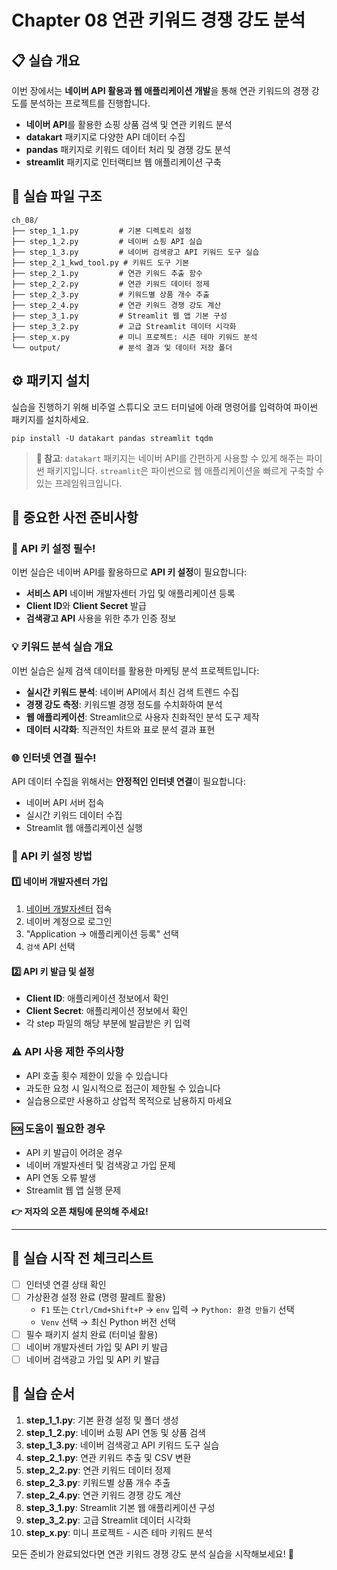 # Chapter 08 연관 키워드 경쟁 강도 분석

## 📋 실습 개요
이번 장에서는 **네이버 API 활용과 웹 애플리케이션 개발**을 통해 연관 키워드의 경쟁 강도를 분석하는 프로젝트를 진행합니다.
- **네이버 API**를 활용한 쇼핑 상품 검색 및 연관 키워드 분석
- **datakart** 패키지로 다양한 API 데이터 수집
- **pandas** 패키지로 키워드 데이터 처리 및 경쟁 강도 분석
- **streamlit** 패키지로 인터랙티브 웹 애플리케이션 구축

## 📁 실습 파일 구조
```
ch_08/
├── step_1_1.py         # 기본 디렉토리 설정
├── step_1_2.py         # 네이버 쇼핑 API 실습
├── step_1_3.py         # 네이버 검색광고 API 키워드 도구 실습
├── step_2_1_kwd_tool.py # 키워드 도구 기본
├── step_2_1.py         # 연관 키워드 추출 함수
├── step_2_2.py         # 연관 키워드 데이터 정제
├── step_2_3.py         # 키워드별 상품 개수 추출
├── step_2_4.py         # 연관 키워드 경쟁 강도 계산
├── step_3_1.py         # Streamlit 웹 앱 기본 구성
├── step_3_2.py         # 고급 Streamlit 데이터 시각화
├── step_x.py           # 미니 프로젝트: 시즌 테마 키워드 분석 
└── output/             # 분석 결과 및 데이터 저장 폴더
```

## ⚙️ 패키지 설치
실습을 진행하기 위해 비주얼 스튜디오 코드 터미널에 아래 명령어를 입력하여 파이썬 패키지를 설치하세요.

```shell
pip install -U datakart pandas streamlit tqdm
```

> **📝 참고**: `datakart` 패키지는 네이버 API를 간편하게 사용할 수 있게 해주는 파이썬 패키지입니다. `streamlit`은 파이썬으로 웹 애플리케이션을 빠르게 구축할 수 있는 프레임워크입니다.

## 🚨 중요한 사전 준비사항

### 🔑 API 키 설정 필수!
이번 실습은 네이버 API를 활용하므로 **API 키 설정**이 필요합니다:
- **서비스 API** 네이버 개발자센터 가입 및 애플리케이션 등록
- **Client ID**와 **Client Secret** 발급
- **검색광고 API** 사용을 위한 추가 인증 정보

### 💡 키워드 분석 실습 개요
이번 실습은 실제 검색 데이터를 활용한 마케팅 분석 프로젝트입니다:
- **실시간 키워드 분석**: 네이버 API에서 최신 검색 트렌드 수집
- **경쟁 강도 측정**: 키워드별 경쟁 정도를 수치화하여 분석
- **웹 애플리케이션**: Streamlit으로 사용자 친화적인 분석 도구 제작
- **데이터 시각화**: 직관적인 차트와 표로 분석 결과 표현

### 🌐 인터넷 연결 필수!
API 데이터 수집을 위해서는 **안정적인 인터넷 연결**이 필요합니다:
- 네이버 API 서버 접속
- 실시간 키워드 데이터 수집
- Streamlit 웹 애플리케이션 실행

### 🔧 API 키 설정 방법
#### 1️⃣ 네이버 개발자센터 가입
1. [네이버 개발자센터](https://developers.naver.com/) 접속
2. 네이버 계정으로 로그인
3. "Application → 애플리케이션 등록" 선택
4. `검색` API 선택

#### 2️⃣ API 키 발급 및 설정
- **Client ID**: 애플리케이션 정보에서 확인
- **Client Secret**: 애플리케이션 정보에서 확인
- 각 step 파일의 해당 부분에 발급받은 키 입력

### ⚠️ API 사용 제한 주의사항
- API 호출 횟수 제한이 있을 수 있습니다
- 과도한 요청 시 일시적으로 접근이 제한될 수 있습니다
- 실습용으로만 사용하고 상업적 목적으로 남용하지 마세요

### 🆘 도움이 필요한 경우
- API 키 발급이 어려운 경우
- 네이버 개발자센터 및 검색광고 가입 문제
- API 연동 오류 발생
- Streamlit 웹 앱 실행 문제

**👉 저자의 오픈 채팅에 문의해 주세요!**

---

## 🎯 실습 시작 전 체크리스트
- [ ] 인터넷 연결 상태 확인
- [ ] 가상환경 설정 완료 (명령 팔레트 활용)
  - `F1` 또는 `Ctrl/Cmd+Shift+P` → `env` 입력 → `Python: 환경 만들기` 선택 
  - `Venv` 선택 → 최신 Python 버전 선택
- [ ] 필수 패키지 설치 완료 (터미널 활용)
- [ ] 네이버 개발자센터 가입 및 API 키 발급
- [ ] 네이버 검색광고 가입 및 API 키 발급

## 🚀 실습 순서
1. **step_1_1.py**: 기본 환경 설정 및 폴더 생성
2. **step_1_2.py**: 네이버 쇼핑 API 연동 및 상품 검색
3. **step_1_3.py**: 네이버 검색광고 API 키워드 도구 실습
4. **step_2_1.py**: 연관 키워드 추출 및 CSV 변환
5. **step_2_2.py**: 연관 키워드 데이터 정제
6. **step_2_3.py**: 키워드별 상품 개수 추출
7. **step_2_4.py**: 연관 키워드 경쟁 강도 계산
8. **step_3_1.py**: Streamlit 기본 웹 애플리케이션 구성
9. **step_3_2.py**: 고급 Streamlit 데이터 시각화
10. **step_x.py**: 미니 프로젝트 - 시즌 테마 키워드 분석

모든 준비가 완료되었다면 연관 키워드 경쟁 강도 분석 실습을 시작해보세요! 🚀
